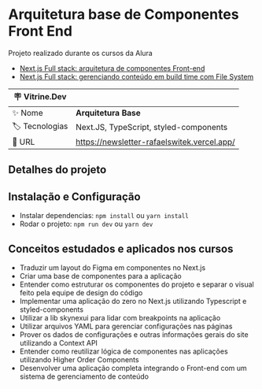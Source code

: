 # Arquitetura base de Componentes Front End

Projeto realizado durante os cursos da Alura
* [Next.js Full stack: arquitetura de componentes Front-end](https://cursos.alura.com.br/course/nextjs-fullstack-arquitetura-componentes-front-end)
* [Next.js Full stack: gerenciando conteúdo em build time com File System](https://cursos.alura.com.br/course/nextjs-fullstack-conteudo-build-time-file-system)

| :placard: Vitrine.Dev |     |
| -------------  | --- |
| :sparkles: Nome        | **Arquitetura Base**
| :label: Tecnologias | Next.JS, TypeScript, styled-components
| :rocket: URL         | https://newsletter-rafaelswitek.vercel.app/

## Detalhes do projeto
## Instalação e Configuração

* Instalar dependencias: `npm install` ou `yarn install`
* Rodar o projeto: `npm run dev` ou `yarn dev`

## Conceitos estudados e aplicados nos cursos

* Traduzir um layout do Figma em componentes no Next.js
* Criar uma base de componentes para a aplicação
* Entender como estruturar os componentes do projeto e separar o visual feito pela equipe de design do código
* Implementar uma aplicação do zero no Next.js utilizando Typescript e styled-components
* Utilizar a lib skynexui para lidar com breakpoints na aplicação
* Utilizar arquivos YAML para gerenciar configurações nas páginas
* Prover os dados de configurações e outras informações gerais do site utilizando a Context API
* Entender como reutilizar lógica de componentes nas aplicações utilizando Higher Order Components
* Desenvolver uma aplicação completa integrando o Front-end com um sistema de gerenciamento de conteúdo
